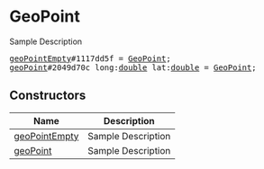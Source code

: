 # GeoPoint

Sample Description

<pre>
<a href="../constructor/geoPointEmpty.md">geoPointEmpty</a>#1117dd5f = <a href="../type/GeoPoint.md">GeoPoint</a>;
<a href="../constructor/geoPoint.md">geoPoint</a>#2049d70c long:<a href="../type/double.md">double</a> lat:<a href="../type/double.md">double</a> = <a href="../type/GeoPoint.md">GeoPoint</a>;
</pre>

## Constructors

| Name | Description |
|------|-------------|
| [geoPointEmpty](../constructor/geoPointEmpty.md) | Sample Description |
| [geoPoint](../constructor/geoPoint.md) | Sample Description |


